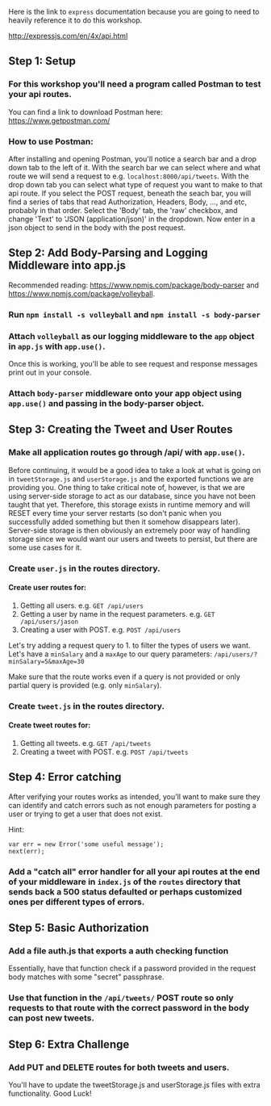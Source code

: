 Here is the link to `express` documentation because you are going to need to heavily reference it to do this workshop.

http://expressjs.com/en/4x/api.html

## Step 1: Setup

### For this workshop you'll need a program called Postman to test your api routes.

You can find a link to download Postman here: https://www.getpostman.com/

### How to use Postman:

After installing and opening Postman, you'll notice a search bar and a drop down tab to the left of it. With the search bar we can select where and what route we will send a request to e.g. `localhost:8000/api/tweets`. With the drop down tab you can select what type of request you want to make to that api route. If you select the POST request, beneath the seach bar, you will find a series of tabs that read Authorization, Headers, Body, ..., and etc, probably in that order. Select the 'Body' tab, the 'raw' checkbox, and change 'Text' to 'JSON (application/json)' in the dropdown. Now enter in a json object to send in the body with the post request.

## Step 2: Add Body-Parsing and Logging Middleware into app.js

Recommended reading: https://www.npmjs.com/package/body-parser and https://www.npmjs.com/package/volleyball.

### Run `npm install -s volleyball` and `npm install -s body-parser`

### Attach `volleyball` as our logging middleware to the `app` object in `app.js` with `app.use()`.

Once this is working, you'll be able to see request and response messages print out in your console.

### Attach `body-parser` middleware onto your app object using `app.use()` and passing in the body-parser object.

## Step 3: Creating the Tweet and User Routes

### Make all application routes go through /api/ with `app.use()`.

Before continuing, it would be a good idea to take a look at what is going on in `tweetStorage.js` and `userStorage.js` and the exported functions we are providing you. One thing to take critical note of, however, is that we are using server-side storage to act as our database, since you have not been taught that yet. Therefore, this storage exists in runtime memory and will RESET every time your server restarts (so don't panic when you successfully added something but then it somehow disappears later). Server-side storage is then obviously an extremely poor way of handling storage since we would want our users and tweets to persist, but there are some use cases for it. 

### Create `user.js` in the routes directory.

#### Create user routes for:
1. Getting all users. e.g. `GET /api/users`
2. Getting a user by name in the request parameters. e.g. `GET /api/users/jason`
3. Creating a user with POST. e.g. `POST /api/users`

Let's try adding a request query to 1. to filter the types of users we want. Let's have a `minSalary` and a `maxAge` to our query parameters: `/api/users/?minSalary=5&maxAge=30`

Make sure that the route works even if a query is not provided or only partial query is provided (e.g. only `minSalary`).

### Create `tweet.js` in the routes directory.

#### Create tweet routes for:
1. Getting all tweets. e.g. `GET /api/tweets`
2. Creating a tweet with POST. e.g. `POST /api/tweets`

## Step 4: Error catching

After verifying your routes works as intended, you'll want to make sure they can identify and catch errors such as not enough parameters for posting a user or trying to get a user that does not exist. 

Hint: 
~~~
var err = new Error('some useful message');
next(err);
~~~

### Add a "catch all" error handler for all your api routes at the end of your middleware in `index.js` of the `routes` directory that sends back a 500 status defaulted or perhaps customized ones per different types of errors.

## Step 5: Basic Authorization

### Add a file auth.js that exports a auth checking function

Essentially, have that function check if a password provided in the request body matches with some "secret" passphrase.

### Use that function in the `/api/tweets/` POST route so only requests to that route with the correct password in the body can post new tweets.

## Step 6: Extra Challenge

### Add PUT and DELETE routes for both tweets and users.

You'll have to update the tweetStorage.js and userStorage.js files with extra functionality. Good Luck!
